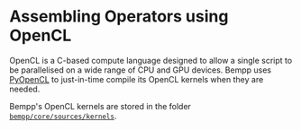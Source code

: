 Assembling Operators using OpenCL
=================================

OpenCL is a C-based compute language designed to allow a single script to be parallelised on
a wide range of CPU and GPU devices. Bempp uses [PyOpenCL](https://documen.tician.de/pyopencl/)
to just-in-time compile its OpenCL kernels when they are needed.

Bempp's OpenCL kernels are stored in the folder [`bempp/core/sources/kernels`](https://github.com/bempp/bempp-cl/tree/master/bempp/core/sources/kernels).


